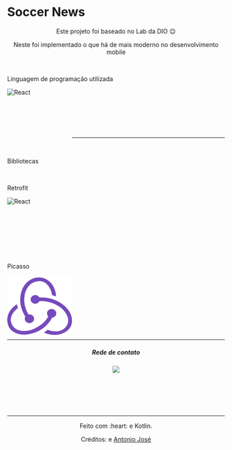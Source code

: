 # Soccer News

<div>
  <p align="center">Este projeto foi baseado no Lab da DIO 😉️</p>
  <p align="center">Neste foi implementado o que há de mais moderno no desenvolvimento mobile</p>
</div>


<div align="left" ><br>
  <p align="left"> Linguagem de programação utilizada</p>
  <img align="left" alt="React" height="140" width="150" src="https://cdn.jsdelivr.net/gh/devicons/devicon/icons/kotlin/kotlin-original-wordmark.svg">
</div><br>

<br><br><br><br>
<hr>

<div align="left" valign="top"><br>
  <p align="left"> Bibliotecas</p><br>
  <p align="left"> Retrofit</p>
  <img align="left" alt="React" height="140" width="150" src="https://img.icons8.com/dusk/64/000000/web-shield.png"><br><br><br><br><br><br><br><br>
  <p align="left"> Picasso</p>
  <img align="left" alt="Redux" height="140" width="150" src="https://raw.githubusercontent.com/devicons/devicon/master/icons/redux/redux-original.svg"><br><br>
  
</div><br>


<br><br><br><br>
<hr>
<div align="center">
 <h5 align="center">Rede de contato </h5>
  <a href="https://www.linkedin.com/in/antonio-jose-b1a926111/" 
 target="_blank"><img src="https://cdn.jsdelivr.net/gh/devicons/devicon/icons/linkedin/linkedin-original.svg" target="_blank" height="50"></a>
</div>

<div align="center">
  
  
<br><br><br><br>
<hr>  
</div>

<div align="center">
  <p>Feito com :heart: e Kotlin.</p>
  <p>Créditos: <a href="https://github.com/anuraghazra/github-readme-stats"></a> e <a href="https://github.com/rafaballerini">Antonio José</a></p>
</div>
